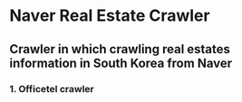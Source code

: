 # Naver Real Estate Crawler
## Crawler in which crawling real estates information in South Korea from Naver
### 1. Officetel crawler
